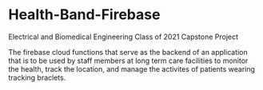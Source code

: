 # Health-Band-Firebase

Electrical and Biomedical Engineering Class of 2021 Capstone Project

The firebase cloud functions that serve as the backend of an application that is to be used by staff members at long term care facilities to monitor the health, track the location, and manage the activites of patients wearing tracking braclets.
